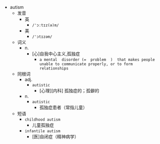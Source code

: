 - autism
  - 发音
    - 英
      - `/'ɔːtɪz(ə)m/`
    - 美
      - `/'ɔtɪzəm/`
  - 词义
    - n.
      - [心]自我中心主义,孤独症
        - `a mental  disorder (=  problem  )  that makes people unable to communicate properly, or to form relationships`
  - 同根词
    - adj.
      - `autistic`
        - [心理][内科] 孤独症的；孤僻的
    - n.
      - `autistic`
        - 孤独症患者（常指儿童）
  - 短语
    - `childhood autism`
      - 儿童孤独症 
    - `infantile autism`
      - [医]自闭症（精神病学） 
